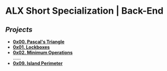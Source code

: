 **<h1>ALX Short Specialization | Back-End**</h1>

## ***Projects***<br />
* **[0x00. Pascal's Triangle](0x00-pascal_triangle/)**
* **[0x01. Lockboxes](0x01-lockboxes/)**
* **[0x02. Minimum Operations](0x02-minimum_operations/)**
<br /> ......
* **[0x09. Island Perimeter](0x09-island_perimeter/)**

